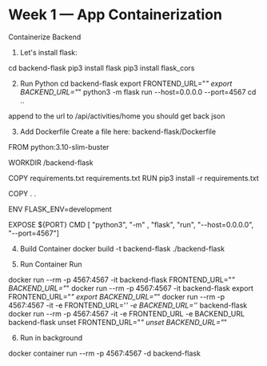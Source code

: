 # Week 1 — App Containerization

Containerize Backend

1. Let's install flask:

cd backend-flask
pip3 install flask
pip3 install flask_cors

2. Run Python
cd backend-flask
export FRONTEND_URL="*"
export BACKEND_URL="*"
python3 -m flask run --host=0.0.0.0 --port=4567
cd ..

append to the url to /api/activities/home
you should get back json

3. Add Dockerfile
Create a file here: backend-flask/Dockerfile

FROM python:3.10-slim-buster

WORKDIR /backend-flask

COPY requirements.txt requirements.txt
RUN pip3 install -r requirements.txt

COPY . .

ENV FLASK_ENV=development

EXPOSE ${PORT}
CMD [ "python3", "-m" , "flask", "run", "--host=0.0.0.0", "--port=4567"]

4. Build Container
docker build -t  backend-flask ./backend-flask

5. Run Container
Run

docker run --rm -p 4567:4567 -it backend-flask
FRONTEND_URL="*" BACKEND_URL="*" docker run --rm -p 4567:4567 -it backend-flask
export FRONTEND_URL="*"
export BACKEND_URL="*"
docker run --rm -p 4567:4567 -it -e FRONTEND_URL='*' -e BACKEND_URL='*' backend-flask
docker run --rm -p 4567:4567 -it  -e FRONTEND_URL -e BACKEND_URL backend-flask
unset FRONTEND_URL="*"
unset BACKEND_URL="*"

6. Run in background

docker container run --rm -p 4567:4567 -d backend-flask
